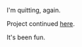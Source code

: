 I'm quitting, again.

Project continued [here](https://github.com/MayhemYDG/4chan-x).

It's been fun.
